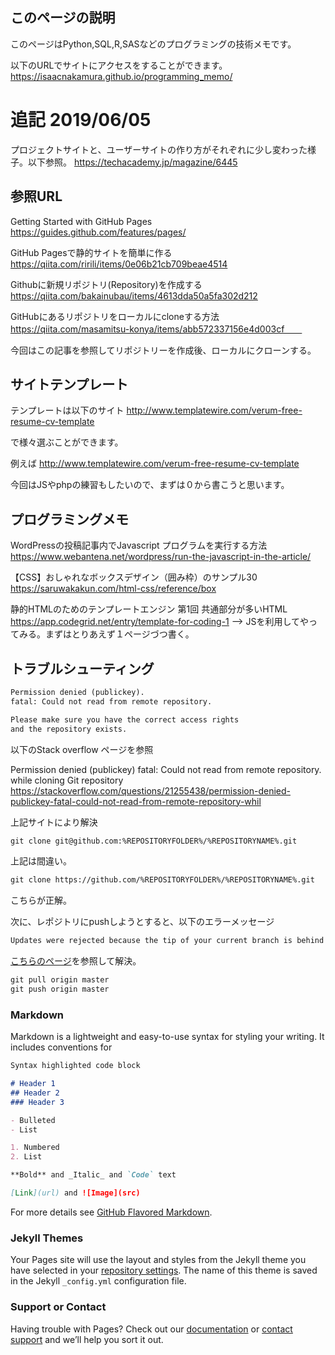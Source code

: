 ## このページの説明

このページはPython,SQL,R,SASなどのプログラミングの技術メモです。

以下のURLでサイトにアクセスをすることができます。
https://isaacnakamura.github.io/programming_memo/

# 追記 2019/06/05

プロジェクトサイトと、ユーザーサイトの作り方がそれぞれに少し変わった様子。以下参照。
https://techacademy.jp/magazine/6445


## 参照URL
Getting Started with GitHub Pages
https://guides.github.com/features/pages/

GitHub Pagesで静的サイトを簡単に作る
https://qiita.com/ririli/items/0e06b21cb709beae4514

Githubに新規リポジトリ(Repository)を作成する
https://qiita.com/bakainubau/items/4613dda50a5fa302d212

GitHubにあるリポジトリをローカルにcloneする方法
https://qiita.com/masamitsu-konya/items/abb572337156e4d003cf　　

今回はこの記事を参照してリポジトリーを作成後、ローカルにクローンする。

## サイトテンプレート

テンプレートは以下のサイト
http://www.templatewire.com/verum-free-resume-cv-template

で様々選ぶことができます。

例えば
http://www.templatewire.com/verum-free-resume-cv-template

今回はJSやphpの練習もしたいので、まずは０から書こうと思います。

## プログラミングメモ

WordPressの投稿記事内でJavascript プログラムを実行する方法
https://www.webantena.net/wordpress/run-the-javascript-in-the-article/

【CSS】おしゃれなボックスデザイン（囲み枠）のサンプル30
https://saruwakakun.com/html-css/reference/box

静的HTMLのためのテンプレートエンジン 第1回 共通部分が多いHTML
https://app.codegrid.net/entry/template-for-coding-1
--> JSを利用してやってみる。まずはとりあえず１ページづつ書く。 


## トラブルシューティング

```markdown
Permission denied (publickey).
fatal: Could not read from remote repository.

Please make sure you have the correct access rights
and the repository exists.
```

以下のStack overflow ページを参照

Permission denied (publickey) fatal: Could not read from remote repository. while cloning Git repository
https://stackoverflow.com/questions/21255438/permission-denied-publickey-fatal-could-not-read-from-remote-repository-whil

上記サイトにより解決
```markdown
git clone git@github.com:%REPOSITORYFOLDER%/%REPOSITORYNAME%.git
```
上記は間違い。
```markdown
git clone https://github.com/%REPOSITORYFOLDER%/%REPOSITORYNAME%.git
```
こちらが正解。

次に、レポジトリにpushしようとすると、以下のエラーメッセージ
```markdown
Updates were rejected because the tip of your current branch is behind
```
[こちらのページ](https://stackoverflow.com/questions/39399804/updates-were-rejected-because-the-tip-of-your-current-branch-is-behind/39414252)を参照して解決。

```markdown
git pull origin master
git push origin master
```

### Markdown

Markdown is a lightweight and easy-to-use syntax for styling your writing. It includes conventions for

```markdown
Syntax highlighted code block

# Header 1
## Header 2
### Header 3

- Bulleted
- List

1. Numbered
2. List

**Bold** and _Italic_ and `Code` text

[Link](url) and ![Image](src)
```

For more details see [GitHub Flavored Markdown](https://guides.github.com/features/mastering-markdown/).

### Jekyll Themes

Your Pages site will use the layout and styles from the Jekyll theme you have selected in your [repository settings](https://github.com/IsaacNakamura/programming_memo/settings). The name of this theme is saved in the Jekyll `_config.yml` configuration file.

### Support or Contact

Having trouble with Pages? Check out our [documentation](https://help.github.com/categories/github-pages-basics/) or [contact support](https://github.com/contact) and we’ll help you sort it out.
